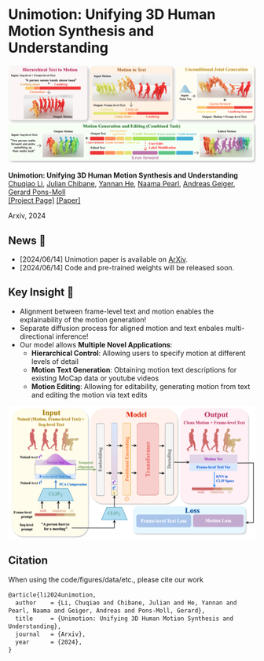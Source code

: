 # Unimotion: Unifying 3D Human Motion Synthesis and Understanding

<img src='https://github.com/Coral79/Unimotion/blob/main/assets/teaser.png' width=1200> 

**Unimotion: Unifying 3D Human Motion Synthesis and Understanding** <br>
[Chuqiao Li](https://virtualhumans.mpi-inf.mpg.de/people/Li.html), [Julian Chibane](https://virtualhumans.mpi-inf.mpg.de/people/Chibane.html), [Yannan He](https://virtualhumans.mpi-inf.mpg.de/people/He.html), [Naama Pearl](https://naamapearl.github.io/), [Andreas Geiger](https://www.cvlibs.net/), [Gerard Pons-Moll](https://virtualhumans.mpi-inf.mpg.de/people/pons-moll.html) <br>
[[Project Page]](https://coral79.github.io/uni-motion/) [[Paper]](http://arxiv.org/abs/2409.15904)

Arxiv, 2024

## News :triangular_flag_on_post:
- [2024/06/14] Unimotion paper is available on [ArXiv](http://arxiv.org/abs/2409.15904).
- [2024/06/14] Code and pre-trained weights will be released soon.

## Key Insight :raised_hands:
- Alignment between frame-level text and motion enables the explainability of the motion generation!
- Separate diffusion process for aligned motion and text enbales multi-directional inference!
- Our model allows **Multiple Novel Applications**:
  - **Hierarchical Control**: Allowing users to specify motion at different levels of detail
  - **Motion Text Generation**: Obtaining motion text descriptions for existing MoCap data or youtube videos
  - **Motion Editing**: Allowing for editability, generating motion from text and editing the motion via text edits

![](https://github.com/Coral79/Unimotion/blob/main/assets/unimotion_overview.png)

## Citation

When using the code/figures/data/etc., please cite our work
```
@article{li2024unimotion,
  author    = {Li, Chuqiao and Chibane, Julian and He, Yannan and Pearl, Naama and Geiger, Andreas and Pons-Moll, Gerard},
  title     = {Unimotion: Unifying 3D Human Motion Synthesis and Understanding},
  journal   = {Arxiv},
  year      = {2024},
}
```
